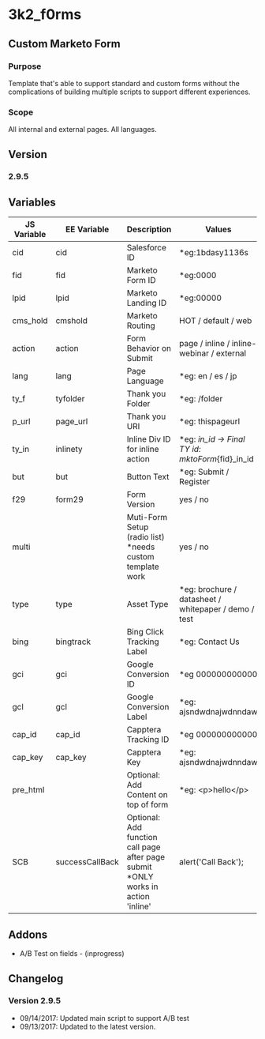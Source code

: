 # 3k2_f0rms
## Custom Marketo Form
### Purpose
Template that's able to support standard and custom forms without the complications of building multiple scripts to support different experiences.
### Scope
All internal and external pages. All languages.

## Version
### 2.9.5
## Variables
| JS Variable | EE Variable | Description | Values |
|-------------|-------------|-------------|--------|
|cid|cid|Salesforce ID|*eg:1bdasy1136s|
|fid|fid|Marketo Form ID|*eg:0000|
|lpid|lpid|Marketo Landing ID|*eg:00000|
|cms_hold|cmshold|Marketo Routing|HOT / default / web|
|action|action|Form Behavior on Submit|page / inline / inline-webinar / external|
|lang|lang|Page Language|*eg: en / es / jp|
|ty_f|tyfolder|Thank you Folder|*eg: /folder|
|p_url|page_url|Thank you URI|*eg: thispageurl|
|ty_in|inlinety|Inline Div ID for inline action|*eg: _in_id -> Final TY id: mktoForm_{fid}_in_id|
|but|but|Button Text|*eg: Submit / Register|
|f29|form29|Form Version|yes / no|
|multi||Muti-Form Setup (radio list) *needs custom template work|yes / no|
|type|type|Asset Type|*eg: brochure / datasheet / whitepaper / demo / test|
|bing|bingtrack|Bing Click Tracking Label|*eg: Contact Us|
|gci|gci|Google Conversion ID|*eg 000000000000|
|gcl|gcl|Google Conversion Label|*eg: ajsndwdnajwdnndaw|
|cap_id|cap_id|Capptera Tracking ID|*eg 000000000000|
|cap_key|cap_key|Capptera Key|*eg: ajsndwdnajwdnndaw|
|pre_html||Optional: Add Content on top of form|*eg: &lt;p&gt;hello&lt;/p&gt;|
|SCB|successCallBack|Optional: Add function call page after page submit *ONLY works in action 'inline'|alert('Call Back');|
## Addons
+ A/B Test on fields - (inprogress)

## Changelog
### Version 2.9.5
+ 09/14/2017: Updated main script to support A/B test
+ 09/13/2017: Updated to the latest version.
